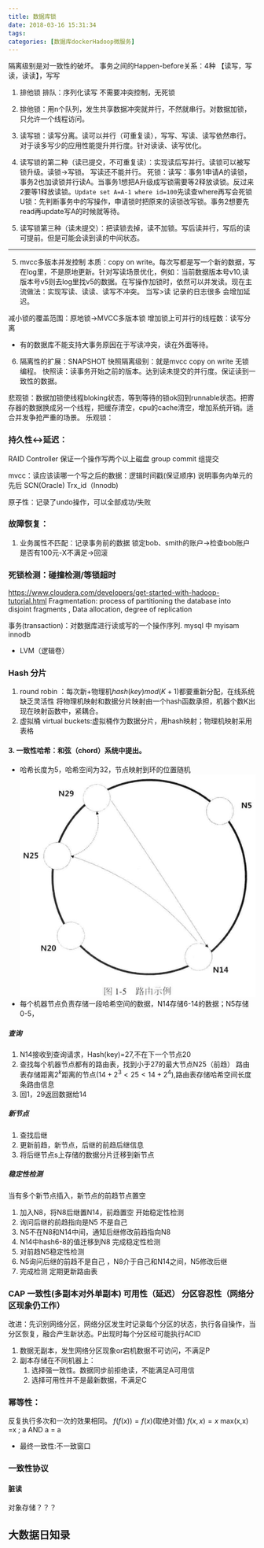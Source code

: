 ```yaml
---
title: 数据库锁
date: 2018-03-16 15:31:34
tags:
categories: [数据库dockerHadoop微服务]
---
```

隔离级别是对一致性的破坏。
事务之间的Happen-before关系：4种 【读写，写读，读读】，写写
1. 排他锁 排队：序列化读写 不需要冲突控制，无死锁
2. 排他锁：用n个队列，发生共享数据冲突就并行，不然就串行。对数据加锁，只允许一个线程访问。
3. 读写锁：读写分离。读可以并行（可重复读），写写、写读、读写依然串行。对于读多写少的应用性能提升并行度。针对读读、读写优化。
4. 读写锁的第二种（读已提交，不可重复读）：实现读后写并行。读锁可以被写锁升级。读锁->写锁。 写读还不能并行。
死锁：读写：事务1申请A的读锁，事务2也加读锁并行读A。当事务1想把A升级成写锁需要等2释放读锁。反过来2要等1释放读锁。`Update set A=A-1 where id=100`先读查where再写会死锁
U锁：先判断事务中的写操作，申请锁时把原来的读锁改写锁。事务2想要先read再update写A的时候就等待。

5. 读写锁第三种（读未提交）：把读锁去掉，读不加锁。写后读并行，写后的读可提前。但是可能会读到读的中间状态。

---
5.  mvcc多版本并发控制 本质：copy on write。每次写都是写一个新的数据，写在log里，不是原地更新。针对写读场景优化，例如：当前数据版本号v10,读版本号v5则去log里找v5的数据。在写操作加锁时，依然可以并发读。现在主流做法：实现写读、读读、读写不冲突。
当写>读 记录的日志很多 会增加延迟。

减小锁的覆盖范围：原地锁->MVCC多版本锁
增加锁上可并行的线程数：读写分离
- 有的数据库不能支持大事务原因在于写读冲突，读在外面等待。
6. 隔离性的扩展：SNAPSHOT 快照隔离级别：就是mvcc copy on write 无锁编程。
    快照读：读事务开始之前的版本。达到读未提交的并行度。保证读到一致性的数据。

悲观锁：数据加锁使线程bloking状态，等到等待的锁ok回到runnable状态。把寄存器的数据换成另一个线程，把缓存清空，cpu的cache清空，增加系统开销。适合并发争抢严重的场景。
乐观锁：

### 持久性<->延迟：
RAID Controller 保证一个操作写两个以上磁盘
group commit 组提交

mvcc：读应该读哪一个写之后的数据：逻辑时间戳(保证顺序) 说明事务内单元的先后
SCN(Oracle)
Trx_id（Innodb)

原子性：记录了undo操作，可以全部成功/失败

### 故障恢复：
1. 业务属性不匹配：记录事务前的数据
锁定bob、smith的账户->检查bob账户是否有100元-X不满足->回滚

### 死锁检测：碰撞检测/等锁超时

https://www.cloudera.com/developers/get-started-with-hadoop-tutorial.html
Fragmentation: process of partitioning the database into disjoint fragments
, Data allocation,  degree of replication 

事务(transaction)：对数据库进行读或写的一个操作序列.
mysql 中 myisam innodb


- LVM（逻辑卷）

### Hash 分片
1. round robin ：每次新+物理机$hash(key)mod(K+1)$都要重新分配，在线系统缺乏灵活性
    将物理机映射和数据分片映射由一个hash函数承担，机器个数K出现在映射函数中，紧耦合。
2. 虚拟桶 virtual buckets:虚拟桶作为数据分片，用hash映射；物理机映射采用表格

#### 3. 一致性哈希：和弦（chord）系统中提出。
- 哈希长度为5，哈希空间为32，节点映射到环的位置随机
![hash](\images\hash.jpg)
- 每个机器节点负责存储一段哈希空间的数据，N14存储6-14的数据；N5存储0-5，

##### 查询
1. N14接收到查询请求，Hash(key)=27,不在下一个节点20
2. 查找每个机器节点都有的路由表，找到小于27的最大节点N25（前趋）
    路由表存储距离$2^k$距离的节点($14+2^3<25<14+2^4$),路由表存储哈希空间长度条路由信息
3. 回1，29返回数据给14

##### 新节点
1. 查找后继
2. 更新前趋，新节点，后继的前趋后继信息
3. 将后继节点s上存储的数据分片迁移到新节点

##### 稳定性检测
当有多个新节点插入，新节点的前趋节点置空
1. 加入N8，将N8后继置N14，前趋置空
开始稳定性检测
1. 询问后继的前趋指向是N5 不是自己
2. N5不在N8和N14中间，通知后继修改前趋指向N8
3. N14中hash6-8的值迁移到N8 
完成稳定性检测
4. 对前趋N5稳定性检测
5. N5询问后继的前趋不是自己 ，N8介于自己和N14之间，N5修改后继
6. 完成检测 定期更新路由表

### CAP 一致性(多副本对外单副本) 可用性（延迟） 分区容忍性（网络分区现象仍工作）
改进：先识别网络分区，网络分区发生时记录每个分区的状态，执行各自操作，当分区恢复，融合产生新状态。P出现时每个分区经可能执行ACID
1. 数据无副本，发生网络分区现象or宕机数据不可访问，不满足P
2. 副本存储在不同机器上：
    1. 选择强一致性。数据同步前拒绝读，不能满足A可用信
    2. 选择可用性并不是最新数据，不满足C

### 幂等性：
反复执行多次和一次的效果相同。
$f(f(x))=f(x)$(取绝对值)
$f(x,x) = x$ max(x,x) =x ; a AND a = a

- 最终一致性:不一致窗口

### 一致性协议




#### 脏读

对象存储？？？


## 大数据日知录


